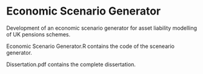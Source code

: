 # Economic Scenario Generator
Development of an economic scenario generator for asset liability modelling of UK pensions schemes.

Economic Scenario Generator.R contains the code of the sceneario generator.

Dissertation.pdf contains the complete dissertation.
